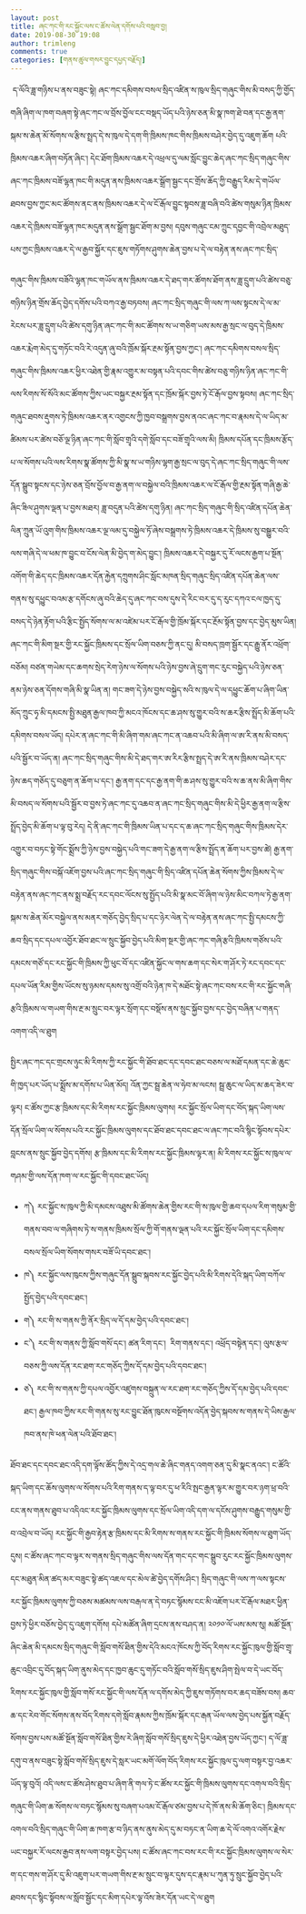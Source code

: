 ```yaml
---
layout: post
title: ཞང་ཀང་གི་རང་སྐྱོང་ལས་ང་ཚོས་ལེན་དགོས་པའི་བསླབ་བྱ།
date: 2019-08-30 19:08
author: trimleng
comments: true
categories: [གནས་ཚུལ་གསར་བྱུང་དཔྱད་བརྗོད།]
---
```

<!-- wp:paragraph -->
<p> ད་ལོའི་ཟླ་གཉིས་པ་ནས་བཟུང་སྟེ། ཞང་ཀང་དམིགས་བསལ་སྲིད་འཛིན་ས་ཁུལ་སྲིད་གཞུང་གིས་མི་བསད་ཀྱི་གྱོད་གཞི་ཞིག་ལ་ཁག་བཞག་སྟེ་ཞང་ཀང་ལ་བྲོས་བྱོལ་ངང་བསྡད་ཡོད་པའི་ཉེས་ཅན་མི་སྣ་ཁག་ཐེ་བན་དང་རྒྱ་ནག་སྐམ་ས་ཆེན་མོ་སོགས་ལ་རྩིས་སྤྲད་དེ་ས་ཁུལ་དེ་དག་གི་ཁྲིམས་ཁང་གིས་ཁྲིམས་བཤེར་བྱེད་དུ་འཇུག་ཆོག པའི་ཁྲིམས་འཆར་ཞིག་བཏོན་ཞིང་། དེང་ཐོག་ཁྲིམས་འཆར་དེ་འཕྲལ་དུ་ལམ་སློང་བྱུང་ཆེད་ཞང་ཀང་སྲིད་གཞུང་གིས་ཞང་ཀང་ཁྲིམས་བཟོ་ལྷན་ཁང་གི་མདུན་ནས་ཁྲིམས་འཆར་སྒྲོག་སྦྱང་དང་གྲོས་ཆོད་ཀྱི་བརྒྱུད་རིམ་དེ་གཡོལ་ཐབས་བྱས་ཀྱང་མང་ཚོགས་ནང་ནས་ཁྲིམས་འཆར་དེ་ལ་ངོ་རྒོལ་བྱུང་སྟབས་ཟླ་བཞི་བའི་ཚེས་གསུམ་ཉིན་ཁྲིམས་འཆར་དེ་ཁྲིམས་བཟོ་ལྷན་ཁང་མདུན་ནས་སྒྲོག་སྦྱང་ཐོག་མ་བྱས། དབུས་གཞུང་ངམ་ཀྲུང་དབྱང་གི་འབྲེལ་མཐུད་པས་ཀྱང་ཁྲིམས་འཆར་དེ་ལ་རྒྱབ་སྐྱོར་དང་ཇུས་གཏོགས་ཤུགས་ཆེན་བྱས་པ་དེ་ལ་བརྟེན་ནས་ཞང་ཀང་སྲིད་</p>
<!-- /wp:paragraph -->

<!-- wp:more {"customText":"Read mor"} -->
<!--more Read mor-->
<!-- /wp:more -->

<!-- wp:paragraph -->
<p>གཞུང་གིས་ཁྲིམས་བཟོའི་ལྷན་ཁང་གཡོལ་ནས་ཁྲིམས་འཆར་དེ་ཐད་གར་ཚོགས་ཐོག་ནས་ཟླ་དྲུག་པའི་ཚེས་བཅུ་གཉིས་ཉིན་གྲོས་ཆོད་བྱེད་དགོས་པའི་བཀའ་རྒྱ་བཏབས། ཞང་ཀང་སྲིད་གཞུང་གི་ལས་ཀ་ལས་སྟངས་དེ་ལ་མ་རེངས་པར་ཟླ་དྲུག་པའི་ཚེས་དགུ་ཉིན་ཞང་ཀང་གི་མང་ཚོགས་ས་ཡ་གཅིག་ཡས་མས་རྒྱ་སྲང་ལ་བུད་དེ་ཁྲིམས་འཆར་རྨེག་མེད་དུ་གཏོང་བའི་རེ་འདུན་ཞུ་བའི་ཁྲོམ་སྐོར་རྔམ་སྟོན་བྱས་ཀྱང་། ཞང་ཀང་དམིགས་བསལ་སྲིད་གཞུང་གིས་ཁྲིམས་འཆར་ཕྱིར་འཐེན་གྱི་རྣམ་འགྱུར་མ་བསྟན་པའི་དབང་གིས་ཚེས་བཅུ་གཉིས་ཉིན་ཞང་ཀང་གི་ལས་རིགས་སོ་སོའི་མང་ཚོགས་ཀྱིས་ཡང་བསྐྱར་རྔམ་སྟོན་དང་ཁྲོམ་སྐོར་བྱས་ཏེ་ངོ་རྒོལ་བྱས་སྟབས། ཞང་ཀང་སྲིད་གཞུང་ཐབས་རྡུགས་ཏེ་ཁྲིམས་འཆར་ནར་འགྱངས་ཀྱི་ཁྱབ་བསྒྲགས་བྱས་ནའང་ཞང་ཀང་བ་རྣམས་དེ་ལ་ཡིད་མ་ཚིམས་པར་ཚེས་བཅོ་ལྔ་ཉིན་ཞང་ཀང་གི་སློབ་གྲྭའི་དགེ་སློབ་དང་བཟོ་གྲྭའི་ལས་མི། ཁྲིམས་དཔོན་དང་ཁྲིམས་རྩོད་པ་ལ་སོགས་པའི་ལས་རིགས་སྣ་ཚོགས་ཀྱི་མི་སྣ་ས་ཡ་གཉིས་ལྷག་རྒྱ་སྲང་ལ་བུད་དེ་ཞང་ཀང་སྲིད་གཞུང་གི་ལས་དོན་སྒྲུབ་སྟངས་དང་ཉེས་ཅན་བྲོས་བྱོལ་བ་རྒྱ་ནག་ལ་བསྐྱེལ་བའི་ཁྲིམས་འཆར་ལ་ངོ་རྒོལ་གྱི་རྔམ་སྟོན་གཞི་རྒྱ་ཆེ་ཞིང་ཟིལ་ཤུགས་ལྡན་པ་བྱས་མཐར། ཟླ་བདུན་པའི་ཚེས་དགུ་ཉིན། ཞང་ཀང་སྲིད་གཞུང་གི་སྲིད་འཛིན་དཔོན་ཆེན་ལིན་ཀྲུན་ཡོ་འུག་གིས་ཁྲིམས་འཆར་ལྔ་ལམ་དུ་བསྐྱེལ་ཏོ་ཞེས་བསྒྲགས་ཏེ་ཁྲིམས་འཆར་དེ་ཁྲིམས་སུ་བསྒྱུར་བའི་ལས་གཞི་དེ་ལ་ཕམ་ཁ་བྱུང་བ་ངོས་ལེན་མི་བྱེད་ག་མེད་བྱུང་། ཁྲིམས་འཆར་དེ་བསྐྱར་དུ་རོ་ལངས་རྒྱག་པ་སྔོན་འགོག་གི་ཆེད་དང་ཁྲིམས་འཆར་དོན་རྐྱེན་དཀྲུགས་ཤིང་སློང་མཁན་སྲིད་གཞུང་སྲིད་འཛིན་དཔོན་ཆེན་ལས་གནས་སུ་དཕྱུང་བའམ་རྩ་དགོངས་ཞུ་བའི་ཆེད་དུ་ཞང་ཀང་བས་དུས་དེ་རིང་བར་དུ་ད་རུང་དཀའ་ངལ་ཁྱད་དུ་བསད་དེ་ཉེན་རྟོག་པའི་རྩིང་སྤྱོད་སོགས་ལ་མ་འཛེམ་པར་ངོ་རྒོལ་གྱི་ཁྲོམ་སྐོར་དང་རྔོམ་སྟོན་བྱས་དང་བྱེད་མུས་ཡིན། ཞང་ཀང་གི་མིག་སྔར་གྱི་རང་སྐྱོང་ཁྲིམས་དང་སྲོལ་ཡིག་བཅས་ཀྱི་ནང་དུ། མི་བསད་ཁྲག་སྦྱོར་དང་རྒྱུ་ནོར་འཕྲོག་བཅོམ། བཙན་གཡེམ་དང་ཆགས་སྲེད་རེག་ཉེས་ལ་སོགས་པའི་ཉེས་བྱས་ཞེ་དྲུག་གང་རུང་བསྐྱེད་པའི་ཉེས་ཅན་ནམ་ཉེས་ཅན་དོགས་གཞི་མི་སྣ་ཡིན་ན། གང་ཟག་དེ་ཉེས་བྱས་བསྐྱེད་སའི་ས་ཁུལ་དེ་ལ་དཕྱུང་ཆོག་པ་ཞིག་ཡིན་མོད་ཀྲུང་ཧྭ་མི་དམངས་སྤྱི་མཐུན་རྒྱལ་ཁབ་ཀྱི་མངའ་ཁོངས་དང་ཆ་ཤས་སུ་གྱུར་བའི་ས་ཆར་རྩིས་སྤྲོད་མི་ཆོག་པའི་དམིགས་བསལ་ཡོད། དཔེར་ན་ཞང་ཀང་གི་མི་ཞིག་གམ་ཞང་ཀང་ན་འཆབ་པའི་མི་ཞིག་ལ་ཨ་རི་ནས་མི་བསད་པའི་སྦྱོར་བ་ཡོད་ན། ཞང་ཀང་སྲིད་གཞུང་གིས་མི་དེ་ཐད་གར་ཨ་རིར་རྩིས་སྤྲད་དེ་ཨ་རི་ནས་ཁྲིམས་བཤེར་དང་ཉེས་ཆད་གཅོད་དུ་བཅུག་ན་ཆོག་པ་དང་། རྒྱ་ནག་དང་དང་རྒྱ་ནག་གི་ཆ་ཤས་སུ་གྱུར་བའི་ས་ཆ་ནས་མི་ཞིག་གིས་མི་བསད་ལ་སོགས་པའི་སྦྱོར་བ་བྱས་ཏེ་ཞང་ཀང་དུ་འཆབ་ན་ཞང་ཀང་སྲིད་གཞུང་གིས་མི་དེ་ཕྱིར་རྒྱ་ནག་ལ་རྩིས་སྤྲོད་བྱེད་མི་ཆོག་པ་ལྟ་བུ་རེད། དེ་ནི་ཞང་ཀང་གི་ཁྲིམས་ཡིན་པ་དང་ད་ཆ་ཞང་ཀང་སྲིད་གཞུང་གིས་ཁྲིམས་དེར་འགྱུར་བ་བཏང་སྟེ་གོང་སྨྲོས་ཀྱི་ཉེས་བྱས་བསྐྱེད་པའི་གང་ཟག་དེ་རྒྱ་ནག་ལ་རྩིས་སྤྲོད་ན་ཆོག་པར་བྱས་ཚེ། རྒྱ་ནག་སྲིད་གཞུང་གིས་བསྐོ་འཇོག་བྱས་པའི་ཞང་ཀང་སྲིད་གཞུང་གི་སྲིད་འཛིན་དཔོན་ཆེན་སོགས་ཀྱིས་ཁྲིམས་དེ་ལ་བརྟེན་ནས་ཞང་ཀང་ནས་སྨྲ་བརྗོད་རང་དབང་ལོངས་སུ་སྤྱོད་པའི་མི་སྣ་མང་བོ་ཞིག་ལ་ཉེས་མིང་བཀལ་ཏེ་རྒྱ་ནག་སྐམ་ས་ཆེན་མོར་བསྐྱེལ་ནས་མནར་གཅོད་བྱེད་སྲིད་པ་དང་ཉེར་ལེན་དེ་ལ་བརྟེན་ནས་ཞང་ཀང་སྤྱི་དམངས་ཀྱི་ཆབ་སྲིད་དང་དཔལ་འབྱོར་ཐོབ་ཐང་ལ་སྲུང་སྐྱོབ་བྱེད་པའི་མིག་སྔར་གྱི་ཞང་ཀང་གཞི་རྩའི་ཁྲིམས་གཙོས་པའི་དམངས་གཙོ་དང་རང་སྐྱོང་གི་ཁྲིམས་ཀྱི་ཕུང་བོ་དང་འཛིན་སྐྱོང་ལ་གས་ཆག་དང་སེར་ག་ཤོར་ཏེ་རང་དབང་དང་དཔལ་ཡོན་རིམ་གྱིས་ཡོངས་སུ་ཉམས་དམས་སུ་འགྲོ་བའི་ཉེན་ཁ་དེ་མཐོང་སྟེ་ཞང་ཀང་བས་རང་གི་རང་སྐྱོང་གཞི་རྩའི་ཁྲིམས་ལ་གཡག་གིས་རྔ་མ་སྲུང་བར་ལྟར་སྲོག་དང་བསྡོས་ནས་སྲུང་སྐྱོབ་བྱས་དང་བྱེད་བཞིན་པ་གནད་འགག་འདི་ལ་ཐུག <br></p>
<!-- /wp:paragraph -->

<!-- wp:paragraph -->
<p>སྤྱིར་ཞང་ཀང་དང་གྲངས་ཉུང་མི་རིགས་ཀྱི་རང་སྐྱོང་གི་ཐོབ་ཐང་དང་དབང་ཐང་བཅས་ལ་མཐོ་དམན་དང་ཆེ་ཆུང་གི་ཁྱད་པར་ཡོད་པ་སྨྲོས་མ་དགོས་པ་ཡིན་མོད། འོན་ཀྱང་སྦྲ་ཆེན་ལ་ཧེབ་མ་ལངས། སྦྲ་ཆུང་ལ་ཡིད་མ་ཆད་ཟེར་བ་ལྟར། ང་ཚོས་ཀྱང་རྩ་ཁྲིམས་དང་མི་རིགས་རང་སྐྱོང་ཁྲིམས་ལུགས། རང་སྐྱོང་སྲོལ་ཡིག་དང་བོད་སྐད་ཡིག་ལས་དོན་སྲོལ་ཡིག་ལ་སོགས་པའི་རང་སྐྱོང་ཁྲིམས་ལུགས་དང་ཐོབ་ཐང་དབང་ཐང་ལ་ཞང་ཀང་བའི་སྙིང་སྟོབས་དཔེར་བླངས་ནས་སྲུང་སྐྱོབ་བྱེད་དགོས། རྩ་ཁྲིམས་དང་མི་རིགས་རང་སྐྱོང་ཁྲིམས་ལྟར་ན། མི་རིགས་རང་སྐྱོང་ས་ཁུལ་ལ་གཤམ་གྱི་ལས་དོན་ཁག་ལ་རང་སྐྱོང་གི་དབང་ཐང་ཡོད།</p>
<!-- /wp:paragraph -->

<!-- wp:list -->
<ul><li>ཀ༽ རང་སྐྱོང་ས་ཁུལ་ཀྱི་མི་དམངས་འཐུས་མི་ཚོགས་ཆེན་གྱིས་རང་གི་ས་ཁུལ་གྱི་ཆབ་དཔལ་རིག་གསུམ་གྱི་གནས་བབ་ལ་གཞིགས་ཏེ་ས་གནས་ཁྲིམས་སྲོལ་ཀྱི་གོ་གནས་ལྡན་པའི་རང་སྐྱོང་སྲོལ་ཡིག་དང་དམིགས་བསལ་སྲོལ་ཡིག་སོགས་གསར་བཟོ་ཡི་དབང་ཐང་།</li><li>ཁ༽ རང་སྐྱོང་ལས་ཁུངས་ཀྱིས་གཞུང་དོན་སྒྲུབ་སྐབས་རང་སྐྱོང་བྱེད་པའི་མི་རིགས་དེའི་སྐད་ཡིག་བཀོལ་སྤྱོད་བྱེད་པའི་དབང་ཐང་།&nbsp;</li><li>ག༽ རང་གི་ས་གནས་ཀྱི་ནོར་སྲིད་ལ་དོ་དམ་བྱེད་པའི་དབང་ཐང་།&nbsp;</li><li>ང་༽ རང་གི་ས་གནས་ཀྱི་སློབ་གསོ་དང་། ཚན་རིག་དང་།&nbsp; རིག་གནས་དང་། འཕྲོད་བསྟེན་དང་། ལུས་རྩལ་བཅས་ཀྱི་ལས་དོན་རང་ཐག་རང་གཅོད་ཀྱིས་དོ་དམ་བྱེད་པའི་དབང་ཐང་།&nbsp;</li><li>ཅ༽ རང་གི་ས་གནས་ཀྱི་དཔལ་འབྱོར་འཛུགས་བསྐྲུན་ལ་རང་ཐག་རང་གཅོད་ཀྱིས་དོ་དམ་བྱེད་པའི་དབང་ཐང་། རྒྱལ་ཁབ་ཀྱིས་རང་གི་གནས་སུ་རང་བྱུང་ཐོན་ཁུངས་བསྔོགས་འདོན་བྱེད་སྐབས་ས་གནས་དེ་ཡིས་རྒྱལ་ཁབ་ནས་ཁེ་ཕན་ལེན་པའི་ཐོབ་ཐང་།&nbsp;</li></ul>
<!-- /wp:list -->

<!-- wp:paragraph -->
<p>ཐོབ་ཐང་དང་དབང་ཐང་འདི་དག་ལྟོས་ཚོད་ཀྱིས་དེ་འདྲ་གལ་ཆེ་ཞིང་གནད་འགག་ཅན་དུ་མི་སྣང་ནའང་། ང་ཚོའི་སྐད་ཡིག་དང་ཆོས་ལུགས་ལ་སོགས་པའི་རིག་གནས་ད་ལྟ་བར་དུ་ཕ་རིའི་སྤང་རྒྱན་ལྟར་མ་གྱུར་བར་ཉག་ཕྲ་བའི་ངང་ནས་གནས་ཐུབ་པ་འདིའང་རང་སྐྱོང་ཁྲིམས་ལུགས་དང་སྲོལ་ཡིག་འདི་དག་ལ་དངོས་ཤུགས་བརྒྱུད་གསུམ་གྱི་བ་འབྲེལ་བ་ཡོད། རང་སྐྱོང་གི་རྒྱབ་རྟེན་རྩ་ཁྲིམས་དང་མི་རིགས་ས་གནས་རང་སྐྱོང་གི་ཁྲིམས་སོགས་ལ་ཐུག་ཡོད་དུས། ང་ཚོས་ཞང་ཀང་བ་ལྟར་ས་གནས་སྲིད་གཞུང་གིས་ལས་དོན་གང་དང་གང་སྒྲུབ་རུང་རང་སྐྱོང་ཁྲིམས་ལུགས་དང་མཐུན་མིན་ཚད་མར་བཟུང་སྟེ་ཚད་འཇལ་དང་མེལ་ཚེ་བྱེད་དགོས་ཤིང་། སྲིད་གཞུང་གི་ལས་ཀ་ལས་སྟངས་རང་སྐྱོང་ཁྲིམས་ལུགས་ཀྱི་བཅས་མཚམས་ལས་བརྒལ་ན་དེ་བཏང་སྙོམས་ངང་མི་འཇོག་པར་ངོ་རྒོལ་མཐར་ཕྱིན་བྱས་ཏེ་ཕྱིར་བཅོས་བྱེད་དུ་འཇུག་དགོས། དཔེ་མཚོན་ཞིག་དྲངས་ནས་བཤད་ན། ༢༠༡༠་ལོ་ཡས་མས་སུ། མཚོ་སྔོན་ཞིང་ཆེན་མི་དམངས་སྲིད་གཞུང་གི་སློབ་གསོ་ཐིན་གྱིས་དེའི་མངའ་ཁོངས་ཀྱི་བོད་རིགས་རང་སྐྱོང་ཁུལ་གྱི་སློབ་གྲྭ་ཆུང་འབྲིང་དུ་བོད་སྐད་ཡིག་ནུས་མེད་དང་ཁྱབ་ཆུང་དུ་གཏོང་བའི་སློབ་གསོ་སྲིད་ཇུས་ཤིག་སྤེལ་བ་དེ་ཡང་བོད་རིགས་རང་སྐྱོང་ཁུལ་གྱི་སློབ་གསོ་རང་སྐྱོང་གི་ལས་དོན་ལ་དགོས་མེད་ཀྱི་ཇུས་གཏོགས་བར་ཆད་བཟོས་བས། ཆབ་ཆ་དང་རེབ་གོང་སོགས་ནས་བོད་རིགས་དགེ་སློབ་རྣམས་ཀྱིས་ཁྲོམ་སྐོར་དང་རྒན་ཡོལ་ལས་བྱེད་པས་སྐྱོན་བརྗོད་སོགས་བྱས་པས་མཚོ་སྔོན་སློབ་གསོ་ཐིན་གྱིས་རེ་ཞིག་སློབ་གསོ་སྲིད་ཇུས་དེ་ཕྱིར་འཐེན་བྱས་ཡོད་ཀྱང་། ད་ལོ་ཟླ་དགུ་བ་ནས་བཟུང་སྟེ་སློབ་གསོ་སྲིད་ཇུས་དེ་སླར་ཡང་མགོ་ལོག་བོད་རིགས་རང་སྐྱོང་ཁུལ་དུ་ལག་བསྟར་བྱ་འཆར་ཡོད་ལྟ་བུའོ། འདི་ལས་ང་ཚོས་ཤེས་ཐུབ་པ་ཞིག་ནི་གལ་ཏེ་ང་ཚོས་རང་སྐྱོང་གི་ཁྲིམས་ལུགས་དང་འགལ་བའི་སྲིད་གཞུང་གི་ཡིག་ཆ་སོགས་ལ་བཏང་སྙོམས་སུ་བཞག་པའམ་ངོ་རྒོལ་ཙམ་བྱས་པ་དེ་ཁོ་ནས་མི་ཆོག་ཅིང་། ཁྲིམས་དང་འགལ་བའི་སྲིད་གཞུང་གི་ཡིག་ཆ་ཁག་རྩ་བ་ཉིད་ནས་ནུས་མེད་དུ་མ་བཏང་ན་ཡིག་ཆ་དེ་ལོ་འགའ་འགོར་རྗེས་ཡང་བསྐྱར་རོ་ལངས་རྒྱབ་ནས་ལག་བསྟར་བྱེད་པས། ང་ཚོས་ཞང་ཀང་བས་རང་གི་རང་སྐྱོང་ཁྲིམས་ལུགས་ལ་སེར་ག་དང་གས་ག་ཤོར་དུ་མི་འཇུག་པར་གཡག་གིས་རྔ་མ་སྲུང་བ་ལྟར་དུས་དང་རྣམ་པ་ཀུན་ཏུ་སྲུང་སྐྱོབ་བྱེད་པའི་ཐབས་དང་སྙིང་སྟོབས་ལ་སློབ་སྦྱོང་དང་མིག་དཔེར་ལྟ་འོས་ཟེར་དོན་ཡང་དེ་ལ་ཐུག <br></p>
<!-- /wp:paragraph -->
